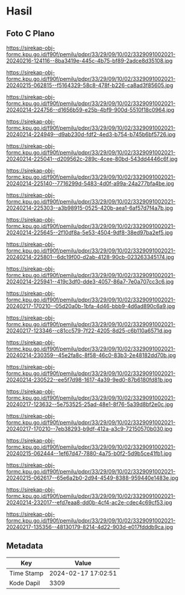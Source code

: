 # Hasil

## Foto C Plano

https://sirekap-obj-formc.kpu.go.id/f90f/pemilu/pdpr/33/29/09/10/02/3329091002021-20240216-124116--8ba3419e-445c-4b75-bf89-2adce8d35108.jpg

https://sirekap-obj-formc.kpu.go.id/f90f/pemilu/pdpr/33/29/09/10/02/3329091002021-20240215-062815--f5164329-58c8-478f-b226-ca8ad3f85605.jpg

https://sirekap-obj-formc.kpu.go.id/f90f/pemilu/pdpr/33/29/09/10/02/3329091002021-20240214-224756--d1656b59-e25b-4bf9-900d-5510f18c0964.jpg

https://sirekap-obj-formc.kpu.go.id/f90f/pemilu/pdpr/33/29/09/10/02/3329091002021-20240214-224949--d9ab230d-fdf2-4ed3-b754-b745b6bf5726.jpg

https://sirekap-obj-formc.kpu.go.id/f90f/pemilu/pdpr/33/29/09/10/02/3329091002021-20240214-225041--d209562c-289c-4cee-80bd-543dd4446c6f.jpg

https://sirekap-obj-formc.kpu.go.id/f90f/pemilu/pdpr/33/29/09/10/02/3329091002021-20240214-225140--7716299d-5483-4d0f-a99a-24a277bfa4be.jpg

https://sirekap-obj-formc.kpu.go.id/f90f/pemilu/pdpr/33/29/09/10/02/3329091002021-20240214-225303--a3b98915-0525-420b-aea1-6af57d7f4a7b.jpg

https://sirekap-obj-formc.kpu.go.id/f90f/pemilu/pdpr/33/29/09/10/02/3329091002021-20240214-225645--2f10df8a-5e53-4504-9df8-38ed97ba2ef5.jpg

https://sirekap-obj-formc.kpu.go.id/f90f/pemilu/pdpr/33/29/09/10/02/3329091002021-20240214-225801--6dc19f00-d2ab-4128-90cb-023263345174.jpg

https://sirekap-obj-formc.kpu.go.id/f90f/pemilu/pdpr/33/29/09/10/02/3329091002021-20240214-225941--419c3df0-dde3-4057-86a7-7e0a707cc3c6.jpg

https://sirekap-obj-formc.kpu.go.id/f90f/pemilu/pdpr/33/29/09/10/02/3329091002021-20240217-170210--05d20a0b-1bfa-4d46-bbb9-4d6ad890c6a9.jpg

https://sirekap-obj-formc.kpu.go.id/f90f/pemilu/pdpr/33/29/09/10/02/3329091002021-20240217-123346--c81cc579-7f22-4205-8d25-c6b110a6571d.jpg

https://sirekap-obj-formc.kpu.go.id/f90f/pemilu/pdpr/33/29/09/10/02/3329091002021-20240214-230359--45e2fa8c-8f58-46c0-83b3-2e48182dd70b.jpg

https://sirekap-obj-formc.kpu.go.id/f90f/pemilu/pdpr/33/29/09/10/02/3329091002021-20240214-230522--ee5f7d98-1617-4a39-9ed0-87b6180fd81b.jpg

https://sirekap-obj-formc.kpu.go.id/f90f/pemilu/pdpr/33/29/09/10/02/3329091002021-20240217-123632--5e753525-25ad-48e1-8f76-5a39d8bf2e0c.jpg

https://sirekap-obj-formc.kpu.go.id/f90f/pemilu/pdpr/33/29/09/10/02/3329091002021-20240217-170210--7eb38293-b9df-412a-a3c9-72150570b030.jpg

https://sirekap-obj-formc.kpu.go.id/f90f/pemilu/pdpr/33/29/09/10/02/3329091002021-20240215-062444--1ef67d47-7880-4a75-b0f2-5d9b5ce41fb1.jpg

https://sirekap-obj-formc.kpu.go.id/f90f/pemilu/pdpr/33/29/09/10/02/3329091002021-20240215-062617--65e6a2b0-2d94-4549-8388-959440e1483e.jpg

https://sirekap-obj-formc.kpu.go.id/f90f/pemilu/pdpr/33/29/09/10/02/3329091002021-20240214-232017--efd7eaa8-dd0b-4cf4-ac2e-cdec4c69cf53.jpg

https://sirekap-obj-formc.kpu.go.id/f90f/pemilu/pdpr/33/29/09/10/02/3329091002021-20240217-135356--48130179-8214-4d22-903d-e017fdddb9ca.jpg


## Metadata

| Key        | Value               |
| ---------- | ------------------- |
| Time Stamp | 2024-02-17 17:02:51 |
| Kode Dapil | 3309                |



